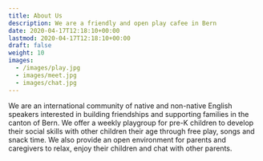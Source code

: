 ```yaml
---
title: About Us
description: We are a friendly and open play cafee in Bern
date: 2020-04-17T12:18:10+00:00
lastmod: 2020-04-17T12:18:10+00:00
draft: false
weight: 10
images:
  - /images/play.jpg
  - images/meet.jpg
  - images/chat.jpg
---
```


We are an international community of native and non-native English speakers interested in building friendships and supporting families in the canton of Bern. We offer a weekly playgroup for pre-K children to develop their social skills with other children their age through free play, songs and snack time. We also provide an open environment for parents and caregivers to relax, enjoy their children and chat with other parents.